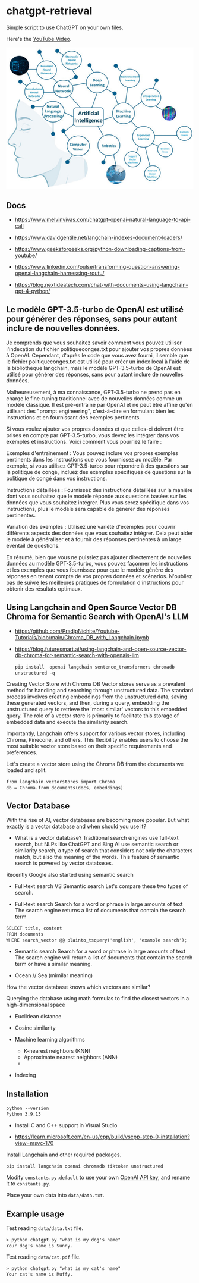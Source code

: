 # chatgpt-retrieval

Simple script to use ChatGPT on your own files.

Here's the [YouTube Video](https://youtu.be/9AXP7tCI9PI).

![AI  Full 360](https://github.com/sanogotech/chatgpt-retrieval/blob/main/images/AIfullcompenent.jpg)

## Docs

- https://www.melvinvivas.com/chatgpt-openai-natural-language-to-api-call

- https://www.davidgentile.net/langchain-indexes-document-loaders/

- https://www.geeksforgeeks.org/python-downloading-captions-from-youtube/

- https://www.linkedin.com/pulse/transforming-question-answering-openai-langchain-harnessing-routu/

- https://blog.nextideatech.com/chat-with-documents-using-langchain-gpt-4-python/

##   Le modèle GPT-3.5-turbo de OpenAI est utilisé pour générer des réponses, sans pour autant inclure de nouvelles données.


Je comprends que vous souhaitez savoir comment vous pouvez utiliser l'indexation du fichier politiqueconges.txt pour ajouter vos propres données à OpenAI. Cependant, d'après le code que vous avez fourni, il semble que le fichier politiqueconges.txt est utilisé pour créer un index local à l'aide de la bibliothèque langchain, mais le modèle GPT-3.5-turbo de OpenAI est utilisé pour générer des réponses, sans pour autant inclure de nouvelles données.

Malheureusement, à ma connaissance, GPT-3.5-turbo ne prend pas en charge le fine-tuning traditionnel avec de nouvelles données comme un modèle classique. Il est pré-entrainé par OpenAI et ne peut être affiné qu'en utilisant des "prompt engineering", c'est-à-dire en formulant bien les instructions et en fournissant des exemples pertinents.

Si vous voulez ajouter vos propres données et que celles-ci doivent être prises en compte par GPT-3.5-turbo, vous devez les intégrer dans vos exemples et instructions. Voici comment vous pourriez le faire :

Exemples d'entraînement : Vous pouvez inclure vos propres exemples pertinents dans les instructions que vous fournissez au modèle. Par exemple, si vous utilisez GPT-3.5-turbo pour répondre à des questions sur la politique de congé, incluez des exemples spécifiques de questions sur la politique de congé dans vos instructions.

Instructions détaillées : Fournissez des instructions détaillées sur la manière dont vous souhaitez que le modèle réponde aux questions basées sur les données que vous souhaitez intégrer. Plus vous serez spécifique dans vos instructions, plus le modèle sera capable de générer des réponses pertinentes.

Variation des exemples : Utilisez une variété d'exemples pour couvrir différents aspects des données que vous souhaitez intégrer. Cela peut aider le modèle à généraliser et à fournir des réponses pertinentes à un large éventail de questions.

En résumé, bien que vous ne puissiez pas ajouter directement de nouvelles données au modèle GPT-3.5-turbo, vous pouvez façonner les instructions et les exemples que vous fournissez pour que le modèle génère des réponses en tenant compte de vos propres données et scénarios. N'oubliez pas de suivre les meilleures pratiques de formulation d'instructions pour obtenir des résultats optimaux.

## Using Langchain and Open Source Vector DB Chroma for Semantic Search with OpenAI's LLM

* https://github.com/PradipNichite/Youtube-Tutorials/blob/main/Chroma_DB_with_Langchain.ipynb

* https://blog.futuresmart.ai/using-langchain-and-open-source-vector-db-chroma-for-semantic-search-with-openais-llm
  
  ```
  pip install  openai langchain sentence_transformers chromadb unstructured -q
   ```

Creating Vector Store with Chroma DB
Vector stores serve as a prevalent method for handling and searching through unstructured data. The standard process involves creating embeddings from the unstructured data, saving these generated vectors, and then, during a query, embedding the unstructured query to retrieve the 'most similar' vectors to this embedded query. The role of a vector store is primarily to facilitate this storage of embedded data and execute the similarity search.

Importantly, Langchain offers support for various vector stores, including Chroma, Pinecone, and others. This flexibility enables users to choose the most suitable vector store based on their specific requirements and preferences.

Let's create a vector store using the Chroma DB from the documents we loaded and split.


  ```
from langchain.vectorstores import Chroma
db = Chroma.from_documents(docs, embeddings)
  ```

## Vector Database

With the rise of AI, vector databases are becoming more popular. But what exactly is a vector database and when should you use it?

* What is a vector database?
Traditional search engines use full-text search, but NLPs like ChatGPT and Bing AI use semantic search or similarity search, a type of search that considers not only the characters match, but also the meaning of the words. This feature of semantic search is powered by vector databases.

 Recently Google also started using semantic search
 

* Full-text search VS Semantic search
Let's compare these two types of search.

- Full-text search
Search for a word or phrase in large amounts of text
The search engine returns a list of documents that contain the search term

```
SELECT title, content
FROM documents
WHERE search_vector @@ plainto_tsquery('english', 'example search');

```

- Semantic search
Search for a word or phrase in large amounts of text
The search engine will return a list of documents that contain the search term or have a similar meaning.

*  Ocean // Sea (mimilar meaning)
  
How the vector database knows which vectors are similar?

Querying the database using math formulas to find the closest vectors in a high-dimensional space

* Euclidean distance
* Cosine similarity

* Machine learning algorithms

  - K-nearest neighbors (KNN)
  - Approximate nearest neighbors (ANN)
  -
* Indexing
## Installation

```
python --version
Python 3.9.13
```

* Install C and C++ support in Visual Studio

* https://learn.microsoft.com/en-us/cpp/build/vscpp-step-0-installation?view=msvc-170

Install [Langchain](https://github.com/hwchase17/langchain) and other required packages.
```
pip install langchain openai chromadb tiktoken unstructured
```
Modify `constants.py.default` to use your own [OpenAI API key](https://platform.openai.com/account/api-keys), and rename it to `constants.py`.

Place your own data into `data/data.txt`.

## Example usage
Test reading `data/data.txt` file.
```
> python chatgpt.py "what is my dog's name"
Your dog's name is Sunny.
```

Test reading `data/cat.pdf` file.
```
> python chatgpt.py "what is my cat's name"
Your cat's name is Muffy.
```
